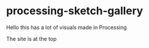 # processing-sketch-gallery

Hello this has a lot of visuals made in Processing 

The site is at the top 
